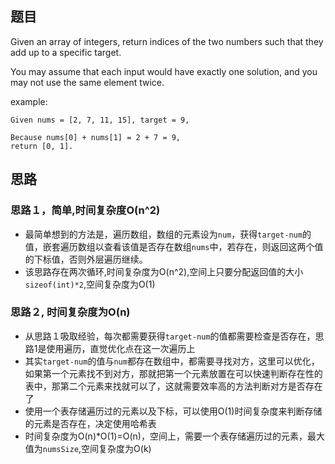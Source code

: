 ## 题目

Given an array of integers, return indices of the two numbers such that they add up to a specific target.

You may assume that each input would have exactly one solution, and you may not use the same element twice.

example:

```
Given nums = [2, 7, 11, 15], target = 9,

Because nums[0] + nums[1] = 2 + 7 = 9,
return [0, 1].
```

## 思路

### 思路１，简单,时间复杂度O(n^2)

- 最简单想到的方法是，遍历数组，数组的元素设为`num`，获得`target-num`的值，嵌套遍历数组以查看该值是否存在数组`nums`中，若存在，则返回这两个值的下标值，否则外层遍历继续。
- 该思路存在两次循环,时间复杂度为O(n^2),空间上只要分配返回值的大小`sizeof(int)*2`,空间复杂度为O(1)

### 思路２, 时间复杂度为O(n)

- 从思路１吸取经验，每次都需要获得`target-num`的值都需要检查是否存在，思路1是使用遍历，直觉优化点在这一次遍历上
- 其实`target-num`的值与`num`都存在数组中，都需要寻找对方，这里可以优化，如果第一个元素找不到对方，那就把第一个元素放置在可以快速判断存在性的表中，那第二个元素来找就可以了，这就需要效率高的方法判断对方是否存在了
- 使用一个表存储遍历过的元素以及下标，可以使用O(1)时间复杂度来判断存储的元素是否存在，决定使用哈希表
- 时间复杂度为O(n)*O(1)=O(n)，空间上，需要一个表存储遍历过的元素，最大值为`numsSize`,空间复杂度为O(k)